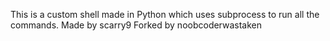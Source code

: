 This is a custom shell made in Python which uses subprocess to run all the commands.
Made by scarry9
Forked by noobcoderwastaken